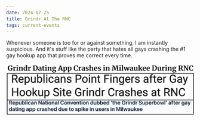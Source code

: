 ```yaml
---
date: 2024-07-25
title: Grindr At The RNC
tags: current-events
---
```

Whenever someone is too for or against something, I am instantly suspicious. And it's stuff like the party that hates all gays crashing the #1 gay hookup app that proves me correct every time.

![grindrrnc](https://raw.githubusercontent.com/muneer78/muneer78.github.io/master/images/grindrrnc.png)
